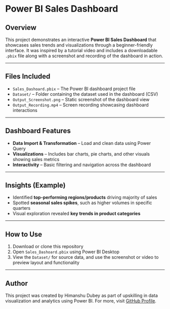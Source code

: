 # Power BI Sales Dashboard

## Overview  
This project demonstrates an interactive **Power BI Sales Dashboard** that showcases sales trends and visualizations through a beginner-friendly interface. It was inspired by a tutorial video and includes a downloadable `.pbix` file along with a screenshot and recording of the dashboard in action.

---

## Files Included  
- `Sales_Dashoard.pbix` – The Power BI dashboard project file  
- `Dataset/` – Folder containing the dataset used in the dashboard (CSV)  
- `Output_Screenshot.png` – Static screenshot of the dashboard view  
- `Output_Recording.mp4` – Screen recording showcasing dashboard interactions

---

## Dashboard Features  
- **Data Import & Transformation** – Load and clean data using Power Query  
- **Visualizations** – Includes bar charts, pie charts, and other visuals showing sales metrics  
- **Interactivity** – Basic filtering and navigation across the dashboard

---

## Insights (Example)    
- Identified **top-performing regions/products** driving majority of sales  
- Spotted **seasonal sales spikes**, such as higher volumes in specific quarters  
- Visual exploration revealed **key trends in product categories**

---

## How to Use  
1. Download or clone this repository  
2. Open `Sales_Dashoard.pbix` using Power BI Desktop  
3. View the `Dataset/` for source data, and use the screenshot or video to preview layout and functionality  

---


## Author  
This project was created by Himanshu Dubey as part of upskilling in data visualization and analytics using Power BI. For more, visit [GitHub Profile](https://github.com/Himanshu977-star).
